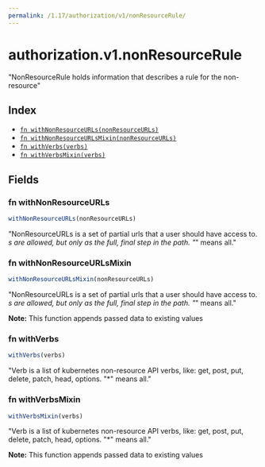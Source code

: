 ```yaml
---
permalink: /1.17/authorization/v1/nonResourceRule/
---
```


# authorization.v1.nonResourceRule

"NonResourceRule holds information that describes a rule for the non-resource"

## Index

* [`fn withNonResourceURLs(nonResourceURLs)`](#fn-withnonresourceurls)
* [`fn withNonResourceURLsMixin(nonResourceURLs)`](#fn-withnonresourceurlsmixin)
* [`fn withVerbs(verbs)`](#fn-withverbs)
* [`fn withVerbsMixin(verbs)`](#fn-withverbsmixin)

## Fields

### fn withNonResourceURLs

```ts
withNonResourceURLs(nonResourceURLs)
```

"NonResourceURLs is a set of partial urls that a user should have access to.  *s are allowed, but only as the full, final step in the path.  \"*\" means all."

### fn withNonResourceURLsMixin

```ts
withNonResourceURLsMixin(nonResourceURLs)
```

"NonResourceURLs is a set of partial urls that a user should have access to.  *s are allowed, but only as the full, final step in the path.  \"*\" means all."

**Note:** This function appends passed data to existing values

### fn withVerbs

```ts
withVerbs(verbs)
```

"Verb is a list of kubernetes non-resource API verbs, like: get, post, put, delete, patch, head, options.  \"*\" means all."

### fn withVerbsMixin

```ts
withVerbsMixin(verbs)
```

"Verb is a list of kubernetes non-resource API verbs, like: get, post, put, delete, patch, head, options.  \"*\" means all."

**Note:** This function appends passed data to existing values